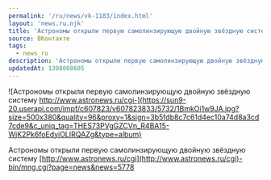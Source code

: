 ```yaml
---
permalink: '/ru/news/vk-1183/index.html'
layout: 'news.ru.njk'
title: 'Астрономы открыли первую самолинзирующую двойную звёздную систему http://www.astronews.ru/cgi-'
source: ВКонтакте
tags:
  - news_ru
description: 'Астрономы открыли первую самолинзирующую двойную звёздную систему http://www.astronews.ru/cgi-'
updatedAt: 1398008605
---
```

![Астрономы открыли первую самолинзирующую двойную звёздную систему http://www.astronews.ru/cgi-](https://sun9-20.userapi.com/impf/c607823/v607823833/5732/1BmkOi1w9JA.jpg?size=500x380&quality=96&proxy=1&sign=3b5fdb8c7c61d4ec10a74d8a3cd7cde9&c_uniq_tag=THES73PVgGZCVn_R4BA15-WjK2Pk6foEdyiOLIRQAZg&type=album)

Астрономы открыли первую самолинзирующую двойную звёздную систему
[http://www.astronews.ru/cgi](http://www.astronews.ru/cgi)-bin/mng.cgi?page=news&news=5778
